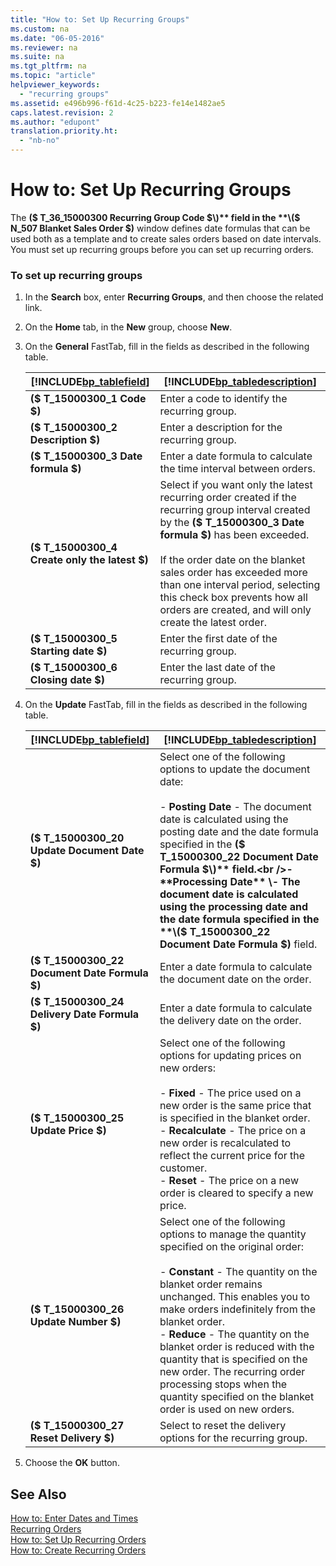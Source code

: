 ```yaml
---
title: "How to: Set Up Recurring Groups"
ms.custom: na
ms.date: "06-05-2016"
ms.reviewer: na
ms.suite: na
ms.tgt_pltfrm: na
ms.topic: "article"
helpviewer_keywords: 
  - "recurring groups"
ms.assetid: e496b996-f61d-4c25-b223-fe14e1482ae5
caps.latest.revision: 2
ms.author: "edupont"
translation.priority.ht: 
  - "nb-no"
---
```

# How to: Set Up Recurring Groups
The **\($ T\_36\_15000300 Recurring Group Code $\)** field in the **\($ N\_507 Blanket Sales Order $\)** window defines date formulas that can be used both as a template and to create sales orders based on date intervals. You must set up recurring groups before you can set up recurring orders.  
  
### To set up recurring groups  
  
1.  In the **Search** box, enter **Recurring Groups**, and then choose the related link.  
  
2.  On the **Home** tab, in the **New** group, choose **New**.  
  
3.  On the **General** FastTab, fill in the fields as described in the following table.  
  
    |[!INCLUDE[bp_tablefield](../../ApplicationDesign/includes/bp_tablefield_md.md)]|[!INCLUDE[bp_tabledescription](../../ApplicationDesign/includes/bp_tabledescription_md.md)]|  
    |---------------------------------|---------------------------------------|  
    |**\($ T\_15000300\_1 Code $\)**|Enter a code to identify the recurring group.|  
    |**\($ T\_15000300\_2 Description $\)**|Enter a description for the recurring group.|  
    |**\($ T\_15000300\_3 Date formula $\)**|Enter a date formula to calculate the time interval between orders.|  
    |**\($ T\_15000300\_4 Create only the latest $\)**|Select if you want only the latest recurring order created if the recurring group interval created by the **\($ T\_15000300\_3 Date formula $\)** has been exceeded.<br /><br /> If the order date on the blanket sales order has exceeded more than one interval period, selecting this check box prevents how all orders are created, and will only create the latest order.|  
    |**\($ T\_15000300\_5 Starting date $\)**|Enter the first date of the recurring group.|  
    |**\($ T\_15000300\_6 Closing date $\)**|Enter the last date of the recurring group.|  
  
4.  On the **Update** FastTab, fill in the fields as described in the following table.  
  
    |[!INCLUDE[bp_tablefield](../../ApplicationDesign/includes/bp_tablefield_md.md)]|[!INCLUDE[bp_tabledescription](../../ApplicationDesign/includes/bp_tabledescription_md.md)]|  
    |---------------------------------|---------------------------------------|  
    |**\($ T\_15000300\_20 Update Document Date $\)**|Select one of the following options to update the document date:<br /><br /> -   **Posting Date** \- The document date is calculated using the posting date and the date formula specified in the **\($ T\_15000300\_22 Document Date Formula $\)** field.<br />-   **Processing Date** \- The document date is calculated using the processing date and the date formula specified in the **\($ T\_15000300\_22 Document Date Formula $\)** field.|  
    |**\($ T\_15000300\_22 Document Date Formula $\)**|Enter a date formula to calculate the document date on the order.|  
    |**\($ T\_15000300\_24 Delivery Date Formula $\)**|Enter a date formula to calculate the delivery date on the order.|  
    |**\($ T\_15000300\_25 Update Price $\)**|Select one of the following options for updating prices on new orders:<br /><br /> -   **Fixed** \- The price used on a new order is the same price that is specified in the blanket order.<br />-   **Recalculate** \- The price on a new order is recalculated to reflect the current price for the customer.<br />-   **Reset** \- The price on a new order is cleared to specify a new price.|  
    |**\($ T\_15000300\_26 Update Number $\)**|Select one of the following options to manage the quantity specified on the original order:<br /><br /> -   **Constant** \- The quantity on the blanket order remains unchanged. This enables you to make orders indefinitely from the blanket order.<br />-   **Reduce** \- The quantity on the blanket order is reduced with the quantity that is specified on the new order. The recurring order processing stops when the quantity specified on the blanket order is used on new orders.|  
    |**\($ T\_15000300\_27 Reset Delivery $\)**|Select to reset the delivery options for the recurring group.|  
  
5.  Choose the **OK** button.  
  
## See Also  
 [How to: Enter Dates and Times](../../WorkingWithDynamics/how-to-enter-dates-and-times.md)   
 [Recurring Orders](../../LocalFunctionalityForMicrosoftDynamicsNav2016/Norway/recurring-orders.md)   
 [How to: Set Up Recurring Orders](../../LocalFunctionalityForMicrosoftDynamicsNav2016/Norway/how-to-set-up-recurring-orders.md)   
 [How to: Create Recurring Orders](../../LocalFunctionalityForMicrosoftDynamicsNav2016/Norway/how-to-create-recurring-orders.md)